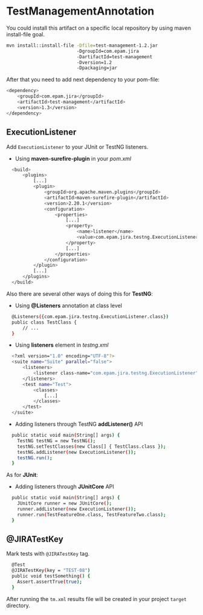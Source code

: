 # TestManagementAnnotation

You could install this artifact on a specific local repository by using maven install-file goal.
```bash
mvn install::install-file -Dfile=test-management-1.2.jar 
                          -DgroupId=com.epam.jira 
                          -DartifactId=test-management 
                          -Dversion=1.2 
                          -Dpackaging=jar
```

After that you need to add next dependency to your pom-file: 
```bash
<dependency>
    <groupId>com.epam.jira</groupId>
    <artifactId>test-management</artifactId>
    <version>1.3</version>
</dependency>
```

## ExecutionListener
Add `ExecutionListener` to your JUnit or TestNG listeners. 

* Using **maven-surefire-plugin** in your *pom.xml*

```bash
  <build>
      <plugins>
          [...]
          <plugin>
              <groupId>org.apache.maven.plugins</groupId>
              <artifactId>maven-surefire-plugin</artifactId>
              <version>2.20.1</version>
              <configuration>
                  <properties>
                      [...]
                      <property>
                          <name>listener</name>
                          <value>com.epam.jira.testng.ExecutionListener</value>
                      </property>
                      [...]
                  </properties>
              </configuration>
          </plugin>
          [...]
      </plugins>
  </build>
```

Also there are several other ways of doing this for **TestNG**:
* Using **@Listeners** annotation at class level
```bash
  @Listeners({com.epam.jira.testng.ExecutionListener.class})
  public class TestClass {
      // ...
  }
```
* Using **listeners** element in *testng.xml*
```bash
  <?xml version="1.0" encoding="UTF-8"?>
  <suite name="Suite" parallel="false">
	  <listeners>
		  <listener class-name="com.epam.jira.testng.ExecutionListener" />
	  </listeners>
	  <test name="Test">
		  <classes>
			  [...]
		  </classes>
	  </test>
  </suite>
```
* Adding listeners through TestNG **addListener()** API
```bash
  public static void main(String[] args) {
    TestNG testNG = new TestNG();
    testNG.setTestClasses(new Class[] { TestClass.class });
    testNG.addListener(new ExecutionListener());
    testNG.run();
  }
```

As for **JUnit**:
* Adding listeners through **JUnitCore** API
```bash
  public static void main(String[] args) {
    JUnitCore runner = new JUnitCore();
    runner.addListener(new ExecutionListener());
    runner.run(TestFeatureOne.class, TestFeatureTwo.class);
  }
```

## @JIRATestKey
Mark tests with `@JIRATestKey` tag.

```bash
  @Test
  @JIRATestKey(key = "TEST-08")
  public void testSomething() {
    Assert.assertTrue(true);
  }
```

After running the `tm.xml` results file will be created in your project `target` directory.
